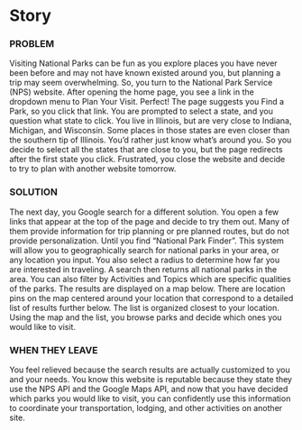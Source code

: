 # Story

### PROBLEM

Visiting National Parks can be fun as you explore places you have never been before and may not have known existed around you, but planning a trip may seem overwhelming.  So, you turn to the National Park Service (NPS) website.  After opening the home page, you see a link in the dropdown menu to Plan Your Visit.  Perfect!  The page suggests you Find a Park, so you click that link.  You are prompted to select a state, and you question what state to click.  You live in Illinois, but are very close to Indiana, Michigan, and Wisconsin.  Some places in those states are even closer than the southern tip of Illinois.  You’d rather just know what’s around you.  So you decide to select all the states that are close to you, but the page redirects after the first state you click.  Frustrated, you close the website and decide to try to plan with another website tomorrow.

### SOLUTION

The next day, you Google search for a different solution.  You open a few links that appear at the top of the page and decide to try them out.  Many of them provide information for trip planning or pre planned routes, but do not provide personalization.  Until you find “National Park Finder”.  This system will allow you to geographically search for national parks in your area, or any location you input.  You also select a radius to determine how far you are interested in traveling.  A search then returns all national parks in the area. You can also filter by Activities and Topics which are specific qualities of the parks.  The results are displayed on a map below.  There are location pins on the map centered around your location that correspond to a detailed list of results further below.  The list is organized closest to your location.  Using the map and the list, you browse parks and decide which ones you would like to visit.

### WHEN THEY LEAVE

You feel relieved because the search results are actually customized to you and your needs.  You know this website is reputable because they state they use the NPS API and the Google Maps API, and now that you have decided which parks you would like to visit, you can confidently use this information to coordinate your transportation, lodging, and other activities on another site.
